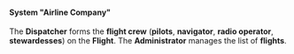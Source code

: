 #### System "Airline Company"
The **Dispatcher** forms the **flight crew** (**pilots**, **navigator**, **radio operator**, **stewardesses**)
on the **Flight**. The **Administrator** manages the list of **flights**.

